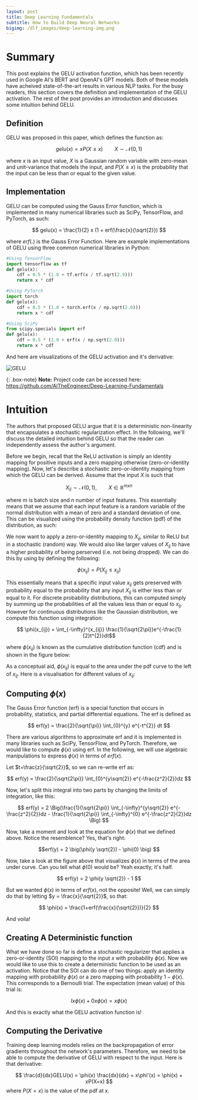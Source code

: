 ```yaml
---
layout: post
title: Deep Learning Fundamentals
subtitle: How to Build Deep Neural Networks
bigimg: /dlf_images/deep-learning-img.png
---
```


<script type="text/javascript" async
  src="https://cdnjs.cloudflare.com/ajax/libs/mathjax/2.7.4/MathJax.js?config=TeX-MML-AM_CHTML">
</script>

Summary
============================

This post explains the GELU activation function, which has been recently used in Google AI's BERT and OpenAI's GPT models. 
Both of these models have acheived state-of-the-art results in various NLP tasks. For the busy readers, this section 
covers the definition and implementation of the GELU activation. The rest of the post provides an introduction 
and discusses some intuition behind GELU. 

## Definition

GELU was proposed in this paper, which defines the function as:

$$ gelu(x) = x P(X \leq x) \qquad X \sim \mathcal{N}(0, 1) $$

where $x$ is an input value, $X$ is a Gaussian random variable with zero-mean and unit-variance that models the input, 
and $P(X \leq x)$ is the probability that the input can be less than or equal to the given value. 

## Implementation

GELU can be computed using the Gauss Error function, which is implemented in many numerical libraries such as SciPy, 
TensorFlow, and PyTorch, as such:

$$ gelu(x) = \frac{1}{2} x (1 + erf(\frac{x}{\sqrt{2}}) $$

where $erf(.)$ is the Gauss Error Function. Here are example implementations of GELU using three common numerical 
libraries in Python:


```python
#Using TensorFlow
import tensorflow as tf
def gelu(x):
    cdf = 0.5 * (1.0 + tf.erf(x / tf.sqrt(2.0)))
    return x * cdf
```
```python
#Using PyTorch
import torch
def gelu(x):
    cdf = 0.5 * (1.0 + torch.erf(x / np.sqrt(2.0)))
    return x * cdf
```
```python
#Using SciPy
from scipy.specials import erf
def gelu(x):
    cdf = 0.5 * (1.0 + erf(x / np.sqrt(2.0)))
    return x * cdf
```
And here are visualizations of the GELU activation and it's derivative:

   ![GELU](/gelu_images/gelu_viz.png)

{: .box-note}
**Note:** Project code can be accessed here: <https://github.com/AlTheEngineer/Deep-Learning-Fundamentals>

Intuition
============================
The authors that proposed GELU argue that it is a deterministic non-linearity that encapsulates a stochastic 
regularization effect. In the following, we'll discuss the detailed intuition behind GELU so that the reader 
can independently assess the author's argument. 

Before we begin, recall that the ReLU activation is simply an identity mapping for positive inputs and a zero mapping 
otherwise (zero-or-identity mapping). Now, let's describe a stochastic zero-or-identity mapping from which 
the GELU can be derived. Assume that the input $X$ is such that

$$ X_{ij} \sim \mathcal{N}(0,1), \qquad X \in \mathbb{R}^{mxn}$$
    
where $m$ is batch size and $n$ number of input features. This essentially means that we assume that each input 
feature is a random variable of the normal distribution with a mean of zero and a standard deviation of one. This 
can be visualized using the probability density function (pdf) of the distribution, as such:

We now want to apply a zero-or-identity mapping to $X_{ij}$, similar to ReLU but in a stochastic (random) way. We would also
like larger values of $X_{ij}$ to have a higher probability of being perserved (i.e. not being dropped). We can do 
this by using by defining the following:

$$\phi(x_{ij}) = P(X_{ij} \leq x_{ij}) $$

This essentially means that a specific input value $x_{ij}$ gets preserved with probability equal to the probability 
that any input $X_{ij}$ is either less than or equal to it. For discrete probability distributions, 
this can computed simply by summing up the probabilities of all the values less than or equal to $x_{ij}$. 
However for continuous distributions like the Gaussian distribution, we compute this function using integration:

$$ \phi(x_{ij}) = \int_{-\infty}^{x_{ij}} \frac{1}{\sqrt{2\pi}}e^{-\frac{1}{2}t^{2}}dt$$

where $\phi(x_{ij})$ is known as the cumulative distribution function (cdf) and is shown in the figure below:

As a conceptual aid, $\phi(x_{ij})$ is equal to the area under the pdf curve to the left of $x_{ij}$. Here is 
a visualisation for different values of $x_{ij}$:

## Computing $\phi(x)$
The Gauss Error function (erf) is a special function that occurs in probability, statistics, and partial differential equations. The erf is defined as

$$ erf(y) = \frac{2}{\sqrt{\pi}} \int_{0}^{y} e^{-t^{2}} dt $$

There are various algorithms to approximate erf and it is implemented in many libraries such as SciPy, 
TensorFlow, and PyTorch. Therefore, we would like to compute $\phi(x)$ using erf. In the following, we will use 
algebraic manipulations to express $\phi(x)$ in terms of $erf(x)$. 

Let $t=\frac{z}{\sqrt{2}}$, so we can re-write erf as:

$$ erf(y) = \frac{2}{\sqrt{2\pi}} \int_{0}^{y\sqrt{2}} e^{-\frac{z^2}{2}}dz $$

Now, let's split this integral into two parts by changing the limits of integration, like this:

$$ erf(y) = 2 \Big(\frac{1}{\sqrt{2\pi}} \int_{-\infty}^{y\sqrt{2}} e^{-\frac{z^2}{2}}dz - 
\frac{1}{\sqrt{2\pi}} \int_{-\infty}^{0} e^{-\frac{z^2}{2}}dz \Big) $$

Now, take a moment and look at the equation for $\phi(x)$ that we defined above. Notice the resemblence? Yes, that's right:

$$erf(y) = 2 \big(\phi(y \sqrt{2}) - \phi(0) \big) $$

Now, take a look at the figure above that visualizes $\phi(x)$ in terms of the area under curve. 
Can you tell what $\phi(0)$ would be? Yeah exactly, it's half.

$$ erf(y) = 2 \phi(y \sqrt{2}) - 1 $$

But we wanted $\phi(x)$ in terms of $erf(x)$, not the opposite! Well, we can simply do that 
by letting $y = \frac{x}{\sqrt{2}}$, so that:

$$ \phi(x) = \frac{1+erf(\frac{x}{\sqrt{2}})}{2} $$

And voila! 

## Creating A Deterministic function

What we have done so far is define a stochastic regularizer that applies a zero-or-identity (SOI) mapping to 
the input $x$ with probability $\phi(x)$. Now we would like to use this to create a deterministic function 
to be used as an activation. Notice that the SOI can do one of two things: apply an identity mapping with 
probability $\phi(x)$ or a zero mapping with probability $1-\phi(x)$. This corresponds to a Bernoulli trial. 
The expectation (mean value) of this trial is:

$$ Ix\phi(x) + 0x\phi(x) = x\phi(x) $$

And this is exactly what the GELU activation function is!

## Computing the Derivative

Training deep learning models relies on the backpropagation of error gradients throughout the network's parameters. 
Therefore, we need to be able to compute the derivative of GELU with respect to the input. Here is that derivative:

$$ \frac{d}{dx}GELU(x) = \phi(x) \frac{dx}{dx} + x\phi'(x) = \phi(x) + xP(X=x) $$
where $P(X=x)$ is the value of the pdf at $x$. 
